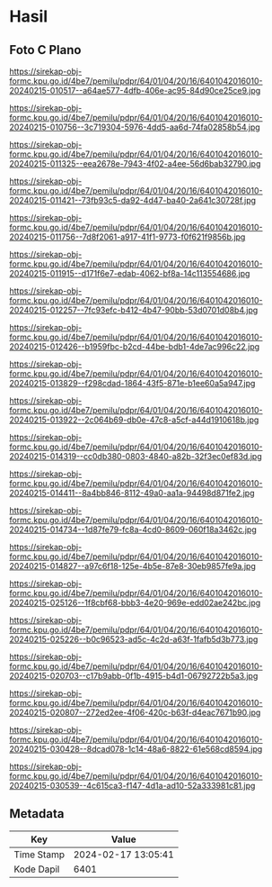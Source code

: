 # Hasil

## Foto C Plano

https://sirekap-obj-formc.kpu.go.id/4be7/pemilu/pdpr/64/01/04/20/16/6401042016010-20240215-010517--a64ae577-4dfb-406e-ac95-84d90ce25ce9.jpg

https://sirekap-obj-formc.kpu.go.id/4be7/pemilu/pdpr/64/01/04/20/16/6401042016010-20240215-010756--3c719304-5976-4dd5-aa6d-74fa02858b54.jpg

https://sirekap-obj-formc.kpu.go.id/4be7/pemilu/pdpr/64/01/04/20/16/6401042016010-20240215-011325--eea2678e-7943-4f02-a4ee-56d6bab32790.jpg

https://sirekap-obj-formc.kpu.go.id/4be7/pemilu/pdpr/64/01/04/20/16/6401042016010-20240215-011421--73fb93c5-da92-4d47-ba40-2a641c30728f.jpg

https://sirekap-obj-formc.kpu.go.id/4be7/pemilu/pdpr/64/01/04/20/16/6401042016010-20240215-011756--7d8f2061-a917-41f1-9773-f0f621f9856b.jpg

https://sirekap-obj-formc.kpu.go.id/4be7/pemilu/pdpr/64/01/04/20/16/6401042016010-20240215-011915--d171f6e7-edab-4062-bf8a-14c113554686.jpg

https://sirekap-obj-formc.kpu.go.id/4be7/pemilu/pdpr/64/01/04/20/16/6401042016010-20240215-012257--7fc93efc-b412-4b47-90bb-53d0701d08b4.jpg

https://sirekap-obj-formc.kpu.go.id/4be7/pemilu/pdpr/64/01/04/20/16/6401042016010-20240215-012426--b1959fbc-b2cd-44be-bdb1-4de7ac996c22.jpg

https://sirekap-obj-formc.kpu.go.id/4be7/pemilu/pdpr/64/01/04/20/16/6401042016010-20240215-013829--f298cdad-1864-43f5-871e-b1ee60a5a947.jpg

https://sirekap-obj-formc.kpu.go.id/4be7/pemilu/pdpr/64/01/04/20/16/6401042016010-20240215-013922--2c064b69-db0e-47c8-a5cf-a44d1910618b.jpg

https://sirekap-obj-formc.kpu.go.id/4be7/pemilu/pdpr/64/01/04/20/16/6401042016010-20240215-014319--cc0db380-0803-4840-a82b-32f3ec0ef83d.jpg

https://sirekap-obj-formc.kpu.go.id/4be7/pemilu/pdpr/64/01/04/20/16/6401042016010-20240215-014411--8a4bb846-8112-49a0-aa1a-94498d871fe2.jpg

https://sirekap-obj-formc.kpu.go.id/4be7/pemilu/pdpr/64/01/04/20/16/6401042016010-20240215-014734--1d87fe79-fc8a-4cd0-8609-060f18a3462c.jpg

https://sirekap-obj-formc.kpu.go.id/4be7/pemilu/pdpr/64/01/04/20/16/6401042016010-20240215-014827--a97c6f18-125e-4b5e-87e8-30eb9857fe9a.jpg

https://sirekap-obj-formc.kpu.go.id/4be7/pemilu/pdpr/64/01/04/20/16/6401042016010-20240215-025126--1f8cbf68-bbb3-4e20-969e-edd02ae242bc.jpg

https://sirekap-obj-formc.kpu.go.id/4be7/pemilu/pdpr/64/01/04/20/16/6401042016010-20240215-025226--b0c96523-ad5c-4c2d-a63f-1fafb5d3b773.jpg

https://sirekap-obj-formc.kpu.go.id/4be7/pemilu/pdpr/64/01/04/20/16/6401042016010-20240215-020703--c17b9abb-0f1b-4915-b4d1-06792722b5a3.jpg

https://sirekap-obj-formc.kpu.go.id/4be7/pemilu/pdpr/64/01/04/20/16/6401042016010-20240215-020807--272ed2ee-4f06-420c-b63f-d4eac7671b90.jpg

https://sirekap-obj-formc.kpu.go.id/4be7/pemilu/pdpr/64/01/04/20/16/6401042016010-20240215-030428--8dcad078-1c14-48a6-8822-61e568cd8594.jpg

https://sirekap-obj-formc.kpu.go.id/4be7/pemilu/pdpr/64/01/04/20/16/6401042016010-20240215-030539--4c615ca3-f147-4d1a-ad10-52a333981c81.jpg


## Metadata

| Key        | Value               |
| ---------- | ------------------- |
| Time Stamp | 2024-02-17 13:05:41 |
| Kode Dapil | 6401                |



